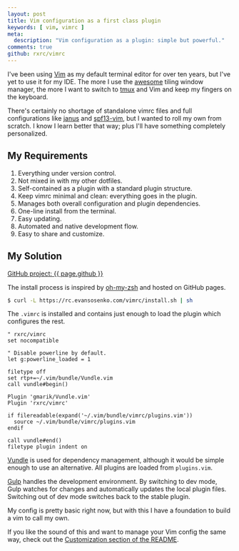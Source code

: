 ```yaml
---
layout: post
title: Vim configuration as a first class plugin
keywords: [ vim, vimrc ]
meta:
  description: "Vim configuration as a plugin: simple but powerful."
comments: true
github: rxrc/vimrc
---
```


I've been using [Vim] as my default terminal editor for over ten years,
but I've yet to use it for my IDE.
The more I use the [awesome] tiling window manager,
the more I want to switch to [tmux] and Vim
and keep my fingers on the keyboard.

There's certainly no shortage of standalone vimrc files
and full configurations like [janus] and [spf13-vim],
but I wanted to roll my own from scratch.
I know I learn better that way;
plus I'll have something completely personalized.

## My Requirements

1. Everything under version control.
2. Not mixed in with my other dotfiles.
3. Self-contained as a plugin with a standard plugin structure.
4. Keep vimrc minimal and clean: everything goes in the plugin.
5. Manages both overall configuration and plugin dependencies.
6. One-line install from the terminal.
7. Easy updating.
8. Automated and native development flow.
9. Easy to share and customize.

## My Solution

<p class="panel">
<span class="icon fi-social-github"></span> <a href="https://github.com/{{ page.github }}">GitHub project: {{ page.github }}</a>
</p>

The install process is inspired by [oh-my-zsh] and hosted on GitHub pages.

```bash
$ curl -L https://rc.evansosenko.com/vimrc/install.sh | sh
```

The `.vimrc` is installed and contains just enough
to load the plugin which configures the rest.

```vim
" rxrc/vimrc
set nocompatible

" Disable powerline by default.
let g:powerline_loaded = 1

filetype off
set rtp+=~/.vim/bundle/Vundle.vim
call vundle#begin()

Plugin 'gmarik/Vundle.vim'
Plugin 'rxrc/vimrc'

if filereadable(expand('~/.vim/bundle/vimrc/plugins.vim'))
  source ~/.vim/bundle/vimrc/plugins.vim
endif

call vundle#end()
filetype plugin indent on
```

[Vundle] is used for dependency management,
although it would be simple enough to use an alternative.
All plugins are loaded from `plugins.vim`.

[Gulp] handles the development environment.
By switching to dev mode, Gulp watches for changes
and automatically updates the local plugin files.
Switching out of dev mode switches back to the stable plugin.

My config is pretty basic right now,
but with this I have a foundation to build a vim to call my own.

If you like the sound of this and want to manage your Vim config the same way,
check out the [Customization section of the README][vimrc-customization].

[awesome]: http:/o/awesome.naquadah.org/
[Gulp]: http://gulpjs.com/
[oh-my-zsh]: http://ohmyz.sh/
[janus]: https://github.com/carlhuda/janus
[rxrc/vimrc]: https://github.com/rxrc/vimrc
[spf13-vim]: http://vim.spf13.com/
[tmux]: http://tmux.sourceforge.net/
[Vim]: http://www.vim.org/
[vimrc]: https://github.com/rxrc/vimrc
[vimrc-customization]: https://github.com/rxrc/vimrc#customization
[Vundle]: https://github.com/gmarik/Vundle.vim
